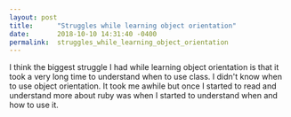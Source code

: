 ```yaml
---
layout: post
title:      "Struggles while learning object orientation"
date:       2018-10-10 14:31:40 -0400
permalink:  struggles_while_learning_object_orientation
---
```



I think the biggest struggle I had while learning object orientation is that it took a very long time to understand when to use class. I didn't know when to use object orientation. It took me awhile but once I started to read and understand more about ruby was when I started to understand when and how to use it. 
